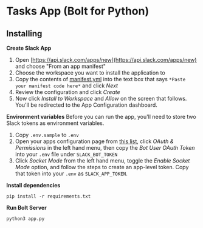 # Tasks App (Bolt for Python)

## Installing

**Create Slack App**
1. Open [https://api.slack.com/apps/new](https://api.slack.com/apps/new) and choose "From an app manifest"
2. Choose the workspace you want to install the application to
3. Copy the contents of [manifest.yml](../manifest.yml) into the text box that says `*Paste your manifest code here*` and click *Next*
4. Review the configuration and click *Create*
5. Now click *Install to Workspace* and *Allow* on the screen that follows. You'll be redirected to the App Configuration dashboard.

**Environment variables**
Before you can run the app, you'll need to store two Slack tokens as environment variables.

1. Copy `.env.sample` to `.env`
2. Open your apps configuration page from [this list](https://api.slack.com/apps), click *OAuth & Permissions* in the left hand menu, then copy the *Bot User OAuth Token* into your `.env` file under `SLACK_BOT_TOKEN`
3. Click *Socket Mode* from the left hand menu, toggle the *Enable Socket Mode* option, and follow the steps to create an app-level token. Copy that token into your `.env` as `SLACK_APP_TOKEN`.

**Install dependencies**

`pip install -r requirements.txt`

**Run Bolt Server**

`python3 app.py`